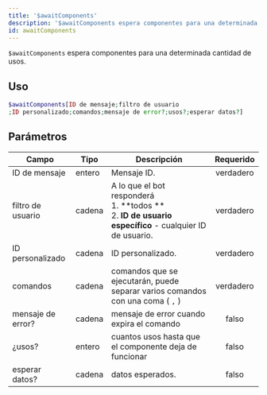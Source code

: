 ```yaml
---
title: '$awaitComponents'
description: '$awaitComponents espera componentes para una determinada cantidad de usos.'
id: awaitComponents
---
```


`$awaitComponents` espera componentes para una determinada cantidad de usos.

## Uso

```php
$awaitComponents[ID de mensaje;filtro de usuario
;ID personalizado;comandos;mensaje de error?;usos?;esperar datos?]
```

## Parámetros

| Campo             | Tipo   | Descripción                                                                                                       | Requerido |
| ----------------- | ------ | ----------------------------------------------------------------------------------------------------------------- | :-------: |
| ID de mensaje     | entero | Mensaje ID.                                                                                                       | verdadero |
| filtro de usuario | cadena | A lo que el bot responderá <br /> 1. **todos ** <br /> 2. **ID de usuario específico** - cualquier ID de usuario. | verdadero |
| ID personalizado  | cadena | ID personalizado.                                                                                                 | verdadero |
| comandos          | cadena | comandos que se ejecutarán, puede separar varios comandos con una coma ( `,` )                                    | verdadero |
| mensaje de error? | cadena | mensaje de error cuando expira el comando                                                                         |   falso   |
| ¿usos?            | entero | cuantos usos hasta que el componente deja de funcionar                                                            |   falso   |
| esperar datos?    | cadena | datos esperados.                                                                                                  |   falso   |